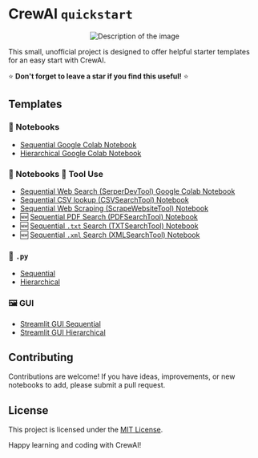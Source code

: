 # CrewAI `quickstart`

<div align="center">
  <img src="https://i.imgur.com/RC1F7xz.png" alt="Description of the image">
</div>

This small, unofficial project is designed to offer helpful starter templates for an easy start with CrewAI.

:star: **Don't forget to leave a star if you find this useful!** :star:

## Templates

### :notebook: Notebooks

- [Sequential Google Colab Notebook](https://github.com/alexfazio/crewAI-quickstart/blob/main/crewai_sequential_quickstart.ipynb)
- [Hierarchical Google Colab Notebook](https://github.com/alexfazio/crewAI-quickstart/blob/main/crewai_hierarchical_quickstart.ipynb)

### :notebook: Notebooks :wrench: Tool Use
- [Sequential Web Search (SerperDevTool) Google Colab Notebook](https://github.com/alexfazio/crewAI-quickstart/blob/main/crewai_sequential_SerperDevTool_quickstart.ipynb)
- [Sequential CSV lookup (CSVSearchTool) Notebook](https://github.com/alexfazio/crewAI-quickstart/blob/main/crewai_sequential_CSVSearchTool_quickstart.ipynb)
- [Sequential Web Scraping (ScrapeWebsiteTool) Notebook](https://github.com/alexfazio/crewAI-quickstart/blob/main/crewai_sequential_ScrapeWebsiteTool_quickstart.ipynb)
- :new: [Sequential PDF Search (PDFSearchTool) Notebook](https://github.com/alexfazio/crewAI-quickstart/blob/main/crewai_sequential_PDFSearchTool_quickstart.ipynb)
- :new: [Sequential `.txt` Search (TXTSearchTool) Notebook](https://github.com/alexfazio/crewAI-quickstart/blob/main/crewai_sequential_TXTSearchTool_quickstart.ipynb)
- :new: [Sequential `.xml` Search (XMLSearchTool) Notebook](https://github.com/alexfazio/crewAI-quickstart/blob/main/crewai_sequential_XMLSearchTool_quickstart.ipynb)

### :snake: `.py`

- [Sequential](https://github.com/alexfazio/crewAI-quickstart/tree/main/crewai-sequential-quickstart)
- [Hierarchical](https://github.com/alexfazio/crewAI-quickstart/tree/main/crewai-hierarchical-quickstart)

### 🖼️ GUI

- [Streamlit GUI Sequential](https://github.com/alexfazio/crewAI-quickstart/tree/main/crewai-streamlit-sequential-quickstart)
- [Streamlit GUI Hierarchical](https://github.com/alexfazio/crewAI-quickstart/tree/main/crewai-hierarchical-quickstart)

## Contributing

Contributions are welcome! If you have ideas, improvements, or new notebooks to add, please submit a pull request.

## License

This project is licensed under the [MIT License](LICENSE).

Happy learning and coding with CrewAI!
